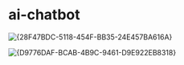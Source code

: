 # ai-chatbot

![{28F47BDC-5118-454F-BB35-24E457BA616A}](https://github.com/user-attachments/assets/bd933516-d879-484d-b0f6-b50c71015da3)


![{D9776DAF-BCAB-4B9C-9461-D9E922EB8318}](https://github.com/user-attachments/assets/a12e3ea1-a2d6-4ff8-ad22-54e4c6c6ffe2)
